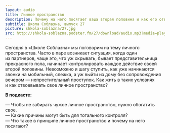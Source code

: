 ```yaml
---
layout: audio
title: Личное пространство
description: Почему на него посягает ваша вторая половина и как его отвоевывать?
subtitle: Школа Соблазна, выпуск 27
picture: shkola-soblazna/27.jpg
src: http://shkola-soblazna.podster.fm/27/download/audio.mp3?media=player
---
```


Сегодня в «Школе Соблазна» мы поговорим на тему личного пространства. Часто в паре возникает ситуация, когда один из партнеров, чаще это, что уж скрывать, бывает представительница прекрасного пола, начинает контролировать каждое действие своей второй половины. Невозможно и шагу ступить, как уже начинаются звонки на мобильный, слежка, а уж выйти из дому без сопровождения вечером — непростительный проступок. Как жить в таких условиях и как отвоевывать свое личное пространство?  

**В подкасте:**

— Чтобы не забирать чужое личное пространство, нужно обогатить свое.  
— Какие причины могут быть для тотального контроля?  
— Что такое в принципе личное пространство и почему на него посягают?   
